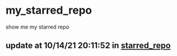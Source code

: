 # my_starred_repo
show me my starred repo

update at 10/14/21 20:11:52 in [starred_repo](./index.html)
---

